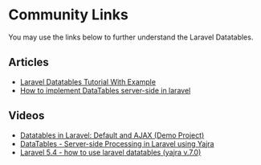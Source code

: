 # Community Links

You may use the links below to further understand the Laravel Datatables.

<a name="articles"></a>
## Articles
- [Laravel Datatables Tutorial With Example](https://appdividend.com/2018/04/16/laravel-datatables-tutorial-with-example/)
- [How to implement DataTables server-side in laravel](https://medium.com/justlaravel/how-to-implement-datatables-server-side-in-laravel-bcacf8472d70)

<a name="videos"></a>
## Videos
- [Datatables in Laravel: Default and AJAX (Demo Project)](https://www.youtube.com/watch?v=1wgLY-V69MM)
- [DataTables - Server-side Processing in Laravel using Yajra](https://www.youtube.com/watch?v=zwz_cMvASCo)
- [Laravel 5.4 - how to use laravel datatables (yajra v.7.0)](https://www.youtube.com/watch?v=WKS6kO9zJQI)
